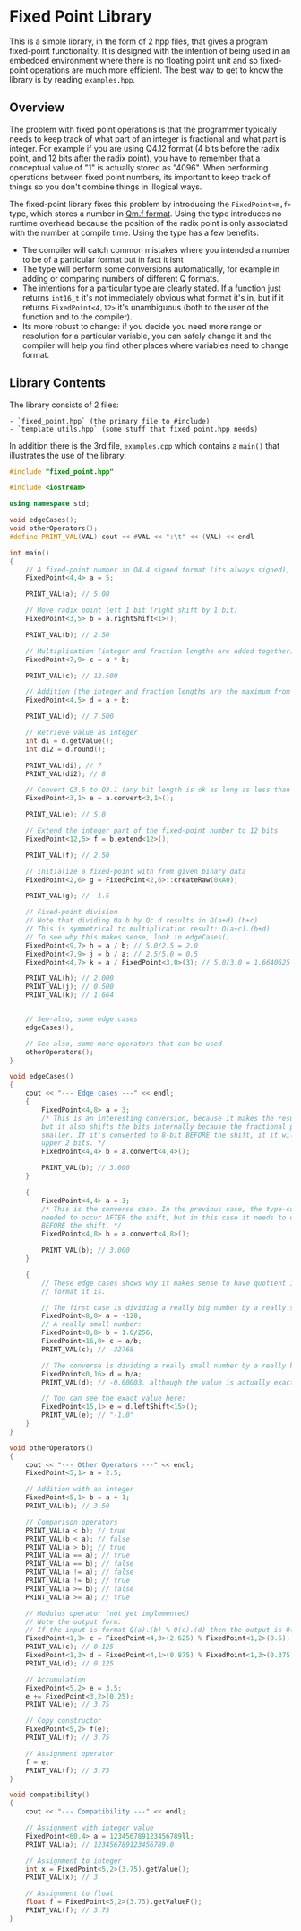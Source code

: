 Fixed Point Library
===================

This is a simple library, in the form of 2 hpp files, that gives a program fixed-point functionality. It is designed with the intention of being used in an embedded environment where there is no floating point unit and so fixed-point operations are much more efficient. The best way to get to know the library is by reading `examples.hpp`.

Overview
--------

The problem with fixed point operations is that the programmer typically needs to keep track of what part of an integer is fractional and what part is integer. For example if you are using Q4.12 format (4 bits before the radix point, and 12 bits after the radix point), you have to remember that a conceptual value of "1" is actually stored as "4096". When performing operations between fixed point numbers, its important to keep track of things so you don't combine things in illogical ways.

The fixed-point library fixes this problem by introducing the `FixedPoint<m,f>` type, which stores a number in [Qm.f format](http://en.wikipedia.org/wiki/Fixed-point_arithmetic#Notation). Using the type introduces no runtime overhead because the position of the radix point is only associated with the number at compile time. Using the type has a few benefits:

- The compiler will catch common mistakes where you intended a number to be of a particular format but in fact it isnt
- The type will perform some conversions automatically, for example in adding or comparing numbers of different Q formats.
- The intentions for a particular type are clearly stated. If a function just returns `int16_t` it's not immediately obvious what format it's in, but if it returns `FixedPoint<4,12>` it's unambiguous (both to the user of the function and to the compiler).
- Its more robust to change: if you decide you need more range or resolution for a particular variable, you can safely change it and the compiler will help you find other places where variables need to change format.

Library Contents
----------------

The library consists of 2 files:

	- `fixed_point.hpp` (the primary file to #include)
	- `template_utils.hpp` (some stuff that fixed_point.hpp needs)

In addition there is the 3rd file, `examples.cpp` which contains a `main()` that illustrates the use of the library:

```C++
#include "fixed_point.hpp"

#include <iostream>

using namespace std;

void edgeCases();
void otherOperators();
#define PRINT_VAL(VAL) cout << #VAL << ":\t" << (VAL) << endl

int main()
{
    // A fixed-point number in Q4.4 signed format (its always signed), with value "5"
    FixedPoint<4,4> a = 5;

    PRINT_VAL(a); // 5.00

    // Move radix point left 1 bit (right shift by 1 bit)
    FixedPoint<3,5> b = a.rightShift<1>();

    PRINT_VAL(b); // 2.50

    // Multiplication (integer and fraction lengths are added together)
    FixedPoint<7,9> c = a * b;

    PRINT_VAL(c); // 12.500

    // Addition (the integer and fraction lengths are the maximum from each operand)
    FixedPoint<4,5> d = a + b;

    PRINT_VAL(d); // 7.500

    // Retrieve value as integer
    int di = d.getValue();
    int di2 = d.round();

    PRINT_VAL(di); // 7
    PRINT_VAL(di2); // 8

    // Convert Q3.5 to Q3.1 (any bit length is ok as long as less than 64 total)
    FixedPoint<3,1> e = a.convert<3,1>();

    PRINT_VAL(e); // 5.0

    // Extend the integer part of the fixed-point number to 12 bits
    FixedPoint<12,5> f = b.extend<12>();

    PRINT_VAL(f); // 2.50

    // Initialize a fixed-point with from given binary data
    FixedPoint<2,6> g = FixedPoint<2,6>::createRaw(0xA0);

    PRINT_VAL(g); // -1.5

    // Fixed-point division
    // Note that dividing Qa.b by Qc.d results in Q(a+d).(b+c)
    // This is symmetrical to multiplication result: Q(a+c).(b+d)
    // To see why this makes sense, look in edgeCases().
    FixedPoint<9,7> h = a / b; // 5.0/2.5 = 2.0
    FixedPoint<7,9> j = b / a; // 2.5/5.0 = 0.5
    FixedPoint<4,7> k = a / FixedPoint<3,0>(3); // 5.0/3.0 = 1.6640625

    PRINT_VAL(h); // 2.000
    PRINT_VAL(j); // 0.500
    PRINT_VAL(k); // 1.664


    // See-also, some edge cases
    edgeCases();

    // See-also, some more operators that can be used
    otherOperators();
}

void edgeCases()
{
    cout << "--- Edge cases ---" << endl;
    {
        FixedPoint<4,8> a = 3;
        /* This is an interesting conversion, because it makes the result smaller,
        but it also shifts the bits internally because the fractional part is
        smaller. If it's converted to 8-bit BEFORE the shift, it it will loose the
        upper 2 bits. */
        FixedPoint<4,4> b = a.convert<4,4>();

        PRINT_VAL(b); // 3.000
    }

    {
        FixedPoint<4,4> a = 3;
        /* This is the converse case. In the previous case, the type-conversion
        needed to occur AFTER the shift, but in this case it needs to occur
        BEFORE the shift. */
        FixedPoint<4,8> b = a.convert<4,8>();

        PRINT_VAL(b); // 3.000
    }

    {
        // These edge cases shows why it makes sense to have quotient in the
        // format it is.

        // The first case is dividing a really big number by a really small one
        FixedPoint<8,0> a = -128;
        // A really small number:
        FixedPoint<0,8> b = 1.0/256;
        FixedPoint<16,0> c = a/b;
        PRINT_VAL(c); // -32768

        // The converse is dividing a really small number by a really big one
        FixedPoint<0,16> d = b/a;
        PRINT_VAL(d); // -0.00003, although the value is actually exactly equal to -2^(-15)

        // You can see the exact value here:
        FixedPoint<15,1> e = d.leftShift<15>();
        PRINT_VAL(e); // "-1.0"
    }
}

void otherOperators()
{
    cout << "--- Other Operators ---" << endl;
    FixedPoint<5,1> a = 2.5;

    // Addition with an integer
    FixedPoint<5,1> b = a + 1;
    PRINT_VAL(b); // 3.50

    // Comparison operators
    PRINT_VAL(a < b); // true
    PRINT_VAL(b < a); // false
    PRINT_VAL(a > b); // true
    PRINT_VAL(a == a); // true
    PRINT_VAL(a == b); // false
    PRINT_VAL(a != a); // false
    PRINT_VAL(a != b); // true
    PRINT_VAL(a >= b); // false
    PRINT_VAL(a >= a); // true

    // Modulus operator (not yet implemented)
    // Note the output form:
    // If the input is format Q(a).(b) % Q(c).(d) then the output is Q(c).(max(b,d))
    FixedPoint<1,3> c = FixedPoint<4,3>(2.625) % FixedPoint<1,2>(0.5);
    PRINT_VAL(c); // 0.125
    FixedPoint<1,3> d = FixedPoint<4,1>(0.875) % FixedPoint<1,3>(0.375);
    PRINT_VAL(d); // 0.125

    // Accumulation
    FixedPoint<5,2> e = 3.5;
    e += FixedPoint<3,2>(0.25);
    PRINT_VAL(e); // 3.75

    // Copy constructor
    FixedPoint<5,2> f(e);
    PRINT_VAL(f); // 3.75

    // Assignment operator
    f = e;
    PRINT_VAL(f); // 3.75
}

void compatibility()
{
    cout << "--- Compatibility ---" << endl;

    // Assignment with integer value
    FixedPoint<60,4> a = 123456789123456789ll;
    PRINT_VAL(a); // 123456789123456789.0

    // Assignment to integer
    int x = FixedPoint<5,2>(3.75).getValue();
    PRINT_VAL(x); // 3

    // Assignment to float
    float f = FixedPoint<5,2>(3.75).getValueF();
    PRINT_VAL(f); // 3.75
}
```